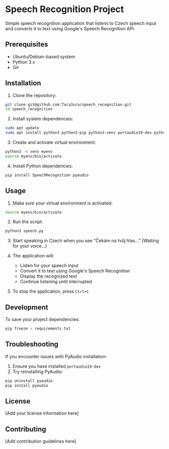 # Speech Recognition Project

Simple speech recognition application that listens to Czech speech input and converts it to text using Google's Speech Recognition API.

## Prerequisites

- Ubuntu/Debian-based system
- Python 3.x
- Git

## Installation

1. Clone the repository:
```bash
git clone git@github.com:TaraJura/speech_recognition.git
cd speech_recognition
```

2. Install system dependencies:
```bash
sudo apt update
sudo apt install python3 python3-pip python3-venv portaudio19-dev python3-pyaudio
```

3. Create and activate virtual environment:
```bash
python3 -m venv myenv
source myenv/bin/activate
```

4. Install Python dependencies:
```bash
pip install SpeechRecognition pyaudio
```

## Usage

1. Make sure your virtual environment is activated:
```bash
source myenv/bin/activate
```

2. Run the script:
```bash
python3 speech.py
```

3. Start speaking in Czech when you see "Čekám na tvůj hlas..." (Waiting for your voice...)

4. The application will:
   - Listen for your speech input
   - Convert it to text using Google's Speech Recognition
   - Display the recognized text
   - Continue listening until interrupted

5. To stop the application, press `Ctrl+C`

## Development

To save your project dependencies:
```bash
pip freeze > requirements.txt
```

## Troubleshooting

If you encounter issues with PyAudio installation:
1. Ensure you have installed `portaudio19-dev`
2. Try reinstalling PyAudio:
```bash
pip uninstall pyaudio
pip install pyaudio
```

## License

[Add your license information here]

## Contributing

[Add contribution guidelines here]
